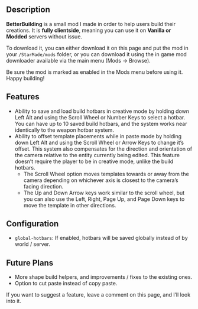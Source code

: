 ## Description

**BetterBuilding** is a small mod I made in order to help users build their creations. It is **fully clientside**, meaning you can use it on **Vanilla or Modded** servers without issue.

To download it, you can either download it on this page and put the mod in your `/StarMade/mods` folder, or you can download it using the in game mod downloader available via the main menu (Mods → Browse).

Be sure the mod is marked as enabled in the Mods menu before using it. Happy building!

## Features

- Ability to save and load build hotbars in creative mode by holding down Left Alt and using the Scroll Wheel or Number Keys to select a hotbar. You can have up to 10 saved build hotbars, and the system works near identically to the weapon hotbar system.
- Ability to offset template placements while in paste mode by holding down Left Alt and using the Scroll Wheel or Arrow Keys to change it’s offset. This system also compensates for the direction and orientation of the camera relative to the entity currently being edited. This feature doesn’t require the player to be in creative mode, unlike the build hotbars.
    - The Scroll Wheel option moves templates towards or away from the camera depending on whichever axis is closest to the camera’s facing direction.
    - The Up and Down Arrow keys work similar to the scroll wheel, but you can also use the Left, Right, Page Up, and Page Down keys to move the template in other directions.

## Configuration

- `global-hotbars`: If enabled, hotbars will be saved globally instead of by world / server.

## Future Plans

- More shape build helpers, and improvements / fixes to the existing ones.
- Option to cut paste instead of copy paste.

If you want to suggest a feature, leave a comment on this page, and I’ll look into it.